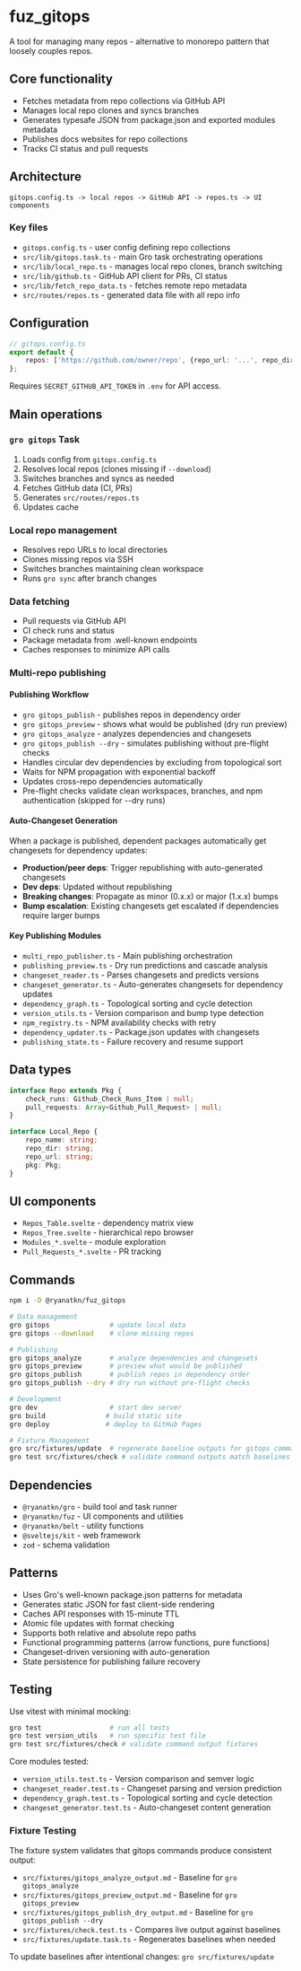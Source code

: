 # fuz_gitops

A tool for managing many repos - alternative to monorepo pattern that loosely couples repos.

## Core functionality

- Fetches metadata from repo collections via GitHub API
- Manages local repo clones and syncs branches
- Generates typesafe JSON from package.json and exported modules metadata
- Publishes docs websites for repo collections
- Tracks CI status and pull requests

## Architecture

```
gitops.config.ts -> local repos -> GitHub API -> repos.ts -> UI components
```

### Key files

- `gitops.config.ts` - user config defining repo collections
- `src/lib/gitops.task.ts` - main Gro task orchestrating operations
- `src/lib/local_repo.ts` - manages local repo clones, branch switching
- `src/lib/github.ts` - GitHub API client for PRs, CI status
- `src/lib/fetch_repo_data.ts` - fetches remote repo metadata
- `src/routes/repos.ts` - generated data file with all repo info

## Configuration

```ts
// gitops.config.ts
export default {
	repos: ['https://github.com/owner/repo', {repo_url: '...', repo_dir: '...', branch: 'main'}],
};
```

Requires `SECRET_GITHUB_API_TOKEN` in `.env` for API access.

## Main operations

### `gro gitops` Task

1. Loads config from `gitops.config.ts`
2. Resolves local repos (clones missing if `--download`)
3. Switches branches and syncs as needed
4. Fetches GitHub data (CI, PRs)
5. Generates `src/routes/repos.ts`
6. Updates cache

### Local repo management

- Resolves repo URLs to local directories
- Clones missing repos via SSH
- Switches branches maintaining clean workspace
- Runs `gro sync` after branch changes

### Data fetching

- Pull requests via GitHub API
- CI check runs and status
- Package metadata from .well-known endpoints
- Caches responses to minimize API calls

### Multi-repo publishing

#### Publishing Workflow

- `gro gitops_publish` - publishes repos in dependency order
- `gro gitops_preview` - shows what would be published (dry run preview)
- `gro gitops_analyze` - analyzes dependencies and changesets
- `gro gitops_publish --dry` - simulates publishing without pre-flight checks
- Handles circular dev dependencies by excluding from topological sort
- Waits for NPM propagation with exponential backoff
- Updates cross-repo dependencies automatically
- Pre-flight checks validate clean workspaces, branches, and npm authentication (skipped for --dry runs)

#### Auto-Changeset Generation

When a package is published, dependent packages automatically get changesets for dependency updates:

- **Production/peer deps**: Trigger republishing with auto-generated changesets
- **Dev deps**: Updated without republishing
- **Breaking changes**: Propagate as minor (0.x.x) or major (1.x.x) bumps
- **Bump escalation**: Existing changesets get escalated if dependencies require larger bumps

#### Key Publishing Modules

- `multi_repo_publisher.ts` - Main publishing orchestration
- `publishing_preview.ts` - Dry run predictions and cascade analysis
- `changeset_reader.ts` - Parses changesets and predicts versions
- `changeset_generator.ts` - Auto-generates changesets for dependency updates
- `dependency_graph.ts` - Topological sorting and cycle detection
- `version_utils.ts` - Version comparison and bump type detection
- `npm_registry.ts` - NPM availability checks with retry
- `dependency_updater.ts` - Package.json updates with changesets
- `publishing_state.ts` - Failure recovery and resume support

## Data types

```ts
interface Repo extends Pkg {
	check_runs: Github_Check_Runs_Item | null;
	pull_requests: Array<Github_Pull_Request> | null;
}

interface Local_Repo {
	repo_name: string;
	repo_dir: string;
	repo_url: string;
	pkg: Pkg;
}
```

## UI components

- `Repos_Table.svelte` - dependency matrix view
- `Repos_Tree.svelte` - hierarchical repo browser
- `Modules_*.svelte` - module exploration
- `Pull_Requests_*.svelte` - PR tracking

## Commands

```bash
npm i -D @ryanatkn/fuz_gitops

# Data management
gro gitops               # update local data
gro gitops --download    # clone missing repos

# Publishing
gro gitops_analyze       # analyze dependencies and changesets
gro gitops_preview       # preview what would be published
gro gitops_publish       # publish repos in dependency order
gro gitops_publish --dry # dry run without pre-flight checks

# Development
gro dev                  # start dev server
gro build               # build static site
gro deploy              # deploy to GitHub Pages

# Fixture Management
gro src/fixtures/update  # regenerate baseline outputs for gitops commands
gro test src/fixtures/check # validate command outputs match baselines
```

## Dependencies

- `@ryanatkn/gro` - build tool and task runner
- `@ryanatkn/fuz` - UI components and utilities
- `@ryanatkn/belt` - utility functions
- `@sveltejs/kit` - web framework
- `zod` - schema validation

## Patterns

- Uses Gro's well-known package.json patterns for metadata
- Generates static JSON for fast client-side rendering
- Caches API responses with 15-minute TTL
- Atomic file updates with format checking
- Supports both relative and absolute repo paths
- Functional programming patterns (arrow functions, pure functions)
- Changeset-driven versioning with auto-generation
- State persistence for publishing failure recovery

## Testing

Use vitest with minimal mocking:

```bash
gro test                 # run all tests
gro test version_utils   # run specific test file
gro test src/fixtures/check # validate command output fixtures
```

Core modules tested:

- `version_utils.test.ts` - Version comparison and semver logic
- `changeset_reader.test.ts` - Changeset parsing and version prediction
- `dependency_graph.test.ts` - Topological sorting and cycle detection
- `changeset_generator.test.ts` - Auto-changeset content generation

### Fixture Testing

The fixture system validates that gitops commands produce consistent output:

- `src/fixtures/gitops_analyze_output.md` - Baseline for `gro gitops_analyze`
- `src/fixtures/gitops_preview_output.md` - Baseline for `gro gitops_preview`
- `src/fixtures/gitops_publish_dry_output.md` - Baseline for `gro gitops_publish --dry`
- `src/fixtures/check.test.ts` - Compares live output against baselines
- `src/fixtures/update.task.ts` - Regenerates baselines when needed

To update baselines after intentional changes: `gro src/fixtures/update`
